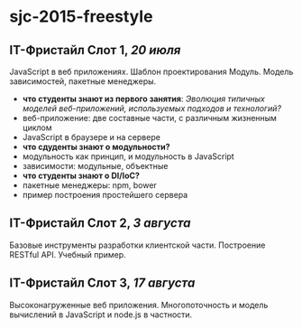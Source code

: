 # sjc-2015-freestyle

## IT-Фристайл Слот 1, _20 июля_

JavaScript в веб приложениях. Шаблон проектирования Модуль. Модель зависимостей, пакетные менеджеры.

* **что студенты знают из первого занятия**: _Эволюция типичных моделей веб-приложений, используемых подходов и технологий?_
* веб-приложение: две составные части, с различным жизненным циклом
* JavaScript в браузере и на сервере
* **что сдуденты знают о модульности?**
* модульность как принцип, и модульность в JavaScript
* зависимости: модульные, объектные
* **что студенты знают о DI/IoC?**
* пакетные менеджеры: npm, bower
* пример построения простейшего сервера

## IT-Фристайл Слот 2, _3 августа_

Базовые инструменты разработки клиентской части. Построение RESTful API. Учебный пример.

## IT-Фристайл Слот 3, _17 августа_

Высоконагруженные веб приложения. Многопоточность и модель вычислений в JavaScript и node.js в частности.
